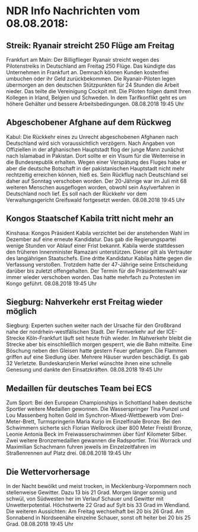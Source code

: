 # NDR Info Nachrichten vom 08.08.2018:


## Streik: Ryanair streicht 250 Flüge am Freitag
Frankfurt am Main: Der Billigflieger Ryanair streicht wegen des Pilotenstreiks in Deutschland am Freitag 250 Flüge. Das kündigte das Unternehmen in Frankfurt an. Demnach können Kunden kostenfrei umbuchen oder ihr Geld zurückbekommen. Die Ryanair-Piloten legen übermorgen an den deutschen Stützpunkten für 24 Stunden die Arbeit nieder. Das teilte die Vereinigung Cockpit mit. Die Piloten folgen damit Ihren Kollegen in Irland, Belgien und Schweden. In dem Tarifkonflikt geht es um höhere Gehälter und bessere Arbeitsbedingungen. 08.08.2018 19:45 Uhr 

## Abgeschobener Afghane auf dem Rückweg
Kabul: Die Rückkehr eines zu Unrecht abgeschobenen Afghanen nach Deutschland wird sich voraussichtlich verzögern. Nach Angaben von Offiziellen in der afghanischen Hauptstadt flog der junge Mann zunächst nach Islamabad in Pakistan. Dort sollte er ein Visum für die Weiterreise in die Bundesrepublik erhalten. Wegen einer Verspätung des Fluges habe er aber die deutsche Botschaft in der pakistanischen Hauptstadt nicht mehr rechtzeitig erreichen können, hieß es. Sein Rückflug nach Deutschland sei daher auf Sonntag verschoben worden. Der 20-Jährige war im Juli mit 68 weiteren Menschen ausgeflogen worden, obwohl sein Asylverfahren in Deutschland noch lief. Es soll nach der Rückkehr vor dem Verwaltungsgericht Greifswald fortgesetzt werden. 08.08.2018 19:45 Uhr 

## Kongos Staatschef Kabila tritt nicht mehr an
Kinshasa: Kongos Präsident Kabila verzichtet bei der anstehenden Wahl im Dezember auf eine erneute Kandidatur. Das gab die Regierungspartei wenige Stunden vor Ablauf einer Frist bekannt. Kabila werde stattdessen den früheren Innenminister Ramazani unterstützen. Dieser gilt als Vertrauter des langjährigen Staatschefs. Eine dritte Kandidatur Kabilas hätte gegen die Verfassung verstoßen. Trotzdem hatte der 47-Jährige seine Entscheidung darüber bis zuletzt offengehalten. Der Termin für die Präsidentenwahl war immer wieder verschoben worden. Das hatte mehrfach zu Protesten im Kongo geführt. 08.08.2018 19:45 Uhr 

## Siegburg: Nahverkehr erst Freitag wieder möglich
Siegburg: Experten suchen weiter nach der Ursache für den Großbrand nahe der nordrhein-westfälischen Stadt. Der Fernverkehr auf der ICE-Strecke Köln-Frankfurt läuft seit heute früh wieder. Im Nahverkehr bleibt die Strecke aber bis einschließlich morgen gesperrt, wie die Bahn mitteilte. Eine Böschung neben den Gleisen hatte gestern Feuer gefangen. Die Flammen griffen auf eine Siedlung über. Mehrere Häuser wurden beschädigt. Es gab 32 Verletzte. Bundeskanzlerin Merkel wünschte ihnen eine schnelle Genesung und dankte den Einsatzkräften. 08.08.2018 19:45 Uhr 

## Medaillen für deutsches Team bei ECS
Zum Sport: Bei den European Championships in Schottland haben deutsche Sportler weitere Medaillen gewonnen. Die Wasserspringer Tina Punzel und Lou Massenberg holten Gold im Synchron-Mixed-Wettbewerb vom Drei-Meter-Brett, Turmspringerin Maria Kurjo im Einzelfinale Bronze. Bei den Schwimmern sicherte sich  Florian Wellbrock über 800 Meter Freistil Bronze, Leonie Antonia Beck im Freiwasserschwimmen über fünf Kilometer Silber. Zwei weitere Bronzemedaillen gewannen die Radsportler. Trixi Worrack und Maximilian Schachmann fuhren jeweils im Einzelzeitfahren im Straßenrennen auf Platz drei. 08.08.2018 19:45 Uhr 

## Die Wettervorhersage
In der Nacht bewölkt und meist trocken, in Mecklenburg-Vorpommern noch stellenweise Gewitter. Dazu 13 bis 21 Grad. Morgen länger sonnig und schwül, von Südwesten her im Verlauf Schauer und Gewitter mit Unwetterpotential. Höchstwerte 22 Grad auf Sylt bis 33 Grad im Wendland. Die weiteren Aussichten: Am Freitag wechselhaft bei 20 bis 26 Grad. Am Sonnabend in Nordseenähe einzelne Schauer, sonst oft heiter bei 20 bis 25 Grad. 08.08.2018 19:45 Uhr 
